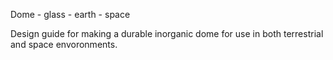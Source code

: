 Dome - glass - earth - space

Design guide for making a durable inorganic dome for use in both terrestrial and space envoronments. 
